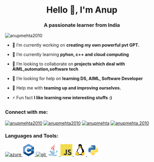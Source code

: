 <h1 align="center">Hello 👋, I'm Anup</h1>
<h3 align="center">A passionate learner from India</h3>

<p align="left"> <img src="https://komarev.com/ghpvc/?username=anupmehta2010&label=Profile%20views&color=0e75b6&style=flat" alt="anupmehta2010" /> </p>

- 🔭 I’m currently working on **creating my own powerful pvt GPT.**

- 🌱 I’m currently learning **pyhon, c++ and cloud computing**

- 👯 I’m looking to collaborate on **projects which deal with AIML,automation,software tech**

- 🤝 I’m looking for help on **learning DS, AIML, Software Developer**

- 💬 Help me with **teaming up and improving ourselves.**

- ⚡ Fun fact **I like learning new interesting stuffs :)**

<h3 align="left">Connect with me:</h3>
<p align="left">
<a href="https://codepen.io/anupmehta2010" target="blank"><img align="center" src="https://raw.githubusercontent.com/rahuldkjain/github-profile-readme-generator/master/src/images/icons/Social/codepen.svg" alt="anupmehta2010" height="30" width="40" /></a>
<a href="https://twitter.com/anupmehta2010" target="blank"><img align="center" src="https://raw.githubusercontent.com/rahuldkjain/github-profile-readme-generator/master/src/images/icons/Social/twitter.svg" alt="anupmehta2010" height="30" width="40" /></a>
<a href="https://kaggle.com/anupmehta" target="blank"><img align="center" src="https://raw.githubusercontent.com/rahuldkjain/github-profile-readme-generator/master/src/images/icons/Social/kaggle.svg" alt="anupmehta" height="30" width="40" /></a>
<a href="https://instagram.com/anupmehta.2010" target="blank"><img align="center" src="https://raw.githubusercontent.com/rahuldkjain/github-profile-readme-generator/master/src/images/icons/Social/instagram.svg" alt="anupmehta.2010" height="30" width="40" /></a>
</p>

<h3 align="left">Languages and Tools:</h3>
<p align="left"> <a href="https://azure.microsoft.com/en-in/" target="_blank" rel="noreferrer"> <img src="https://www.vectorlogo.zone/logos/microsoft_azure/microsoft_azure-icon.svg" alt="azure" width="40" height="40"/> </a>  <a href="https://www.w3schools.com/cpp/" target="_blank" rel="noreferrer"> <img src="https://raw.githubusercontent.com/devicons/devicon/master/icons/cplusplus/cplusplus-original.svg" alt="cplusplus" width="40" height="40"/> </a> <a href="https://git-scm.com/" target="_blank" rel="noreferrer"> <img src="https://www.vectorlogo.zone/logos/git-scm/git-scm-icon.svg" alt="git" width="40" height="40"/> </a> <a href="https://www.java.com" target="_blank" rel="noreferrer"> <img src="https://raw.githubusercontent.com/devicons/devicon/master/icons/java/java-original.svg" alt="java" width="40" height="40"/> </a> <a href="https://developer.mozilla.org/en-US/docs/Web/JavaScript" target="_blank" rel="noreferrer"> <img src="https://raw.githubusercontent.com/devicons/devicon/master/icons/javascript/javascript-original.svg" alt="javascript" width="40" height="40"/> </a> <a href="https://www.linux.org/" target="_blank" rel="noreferrer"> <img src="https://raw.githubusercontent.com/devicons/devicon/master/icons/linux/linux-original.svg" alt="linux" width="40" height="40"/> </a> <a href="https://www.python.org" target="_blank" rel="noreferrer"> <img src="https://raw.githubusercontent.com/devicons/devicon/master/icons/python/python-original.svg" alt="python" width="40" height="40"/> </a>
